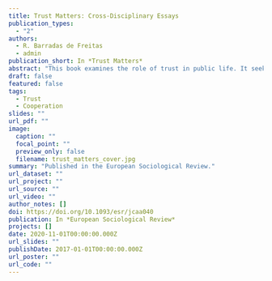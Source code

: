 ```yaml
---
title: Trust Matters: Cross-Disciplinary Essays
publication_types:
  - "2"
authors:
  - R. Barradas de Freitas
  - admin
publication_short: In *Trust Matters*
abstract: "This book examines the role of trust in public life. It seeks to contribute to a more nuanced understanding of certain fundamental concepts in political and legal theory, such as the concepts of authority, power, social practice, the rule of law, and justice by furnishing and sharpening our concepts of trust and trustworthiness. Bringing together contributors from across the social, cognitive, historical, and political sciences, the book opens up inquiries into central concepts in legal theory as well as new approaches and methodologies. The interdisciplinary contributions analyse the notions of trust, trustworthiness, and distrust and apply them to address a variety of problems and questions."
draft: false
featured: false
tags:
  - Trust
  - Cooperation
slides: ""
url_pdf: ""
image:
  caption: ""
  focal_point: ""
  preview_only: false
  filename: trust_matters_cover.jpg
summary: "Published in the European Sociological Review."
url_dataset: ""
url_project: ""
url_source: ""
url_video: ""
author_notes: []
doi: https://doi.org/10.1093/esr/jcaa040
publication: In *European Sociological Review*
projects: []
date: 2020-11-01T00:00:00.000Z
url_slides: ""
publishDate: 2017-01-01T00:00:00.000Z
url_poster: ""
url_code: ""
---
```

<script type='text/javascript' src='https://d1bxh8uas1mnw7.cloudfront.net/assets/embed.js'></script>
<div data-badge-details="right" data-badge-type="large-donut" data-doi="https://doi.org/10.1093/esr/jcaa040" data-hide-no-mentions="true" class="altmetric-embed"></div>
